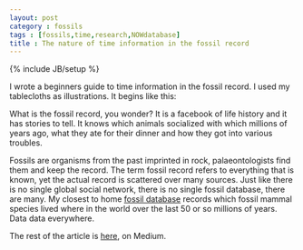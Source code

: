 ```yaml
---
layout: post
category : fossils
tags : [fossils,time,research,NOWdatabase]
title : The nature of time information in the fossil record
---
```

{% include JB/setup %}

I wrote a beginners guide to time information in the fossil record. I used my tablecloths as illustrations. It begins like this:

What is the fossil record, you wonder? It is a facebook of life history and it has stories to tell. It knows which animals socialized with which millions of years ago, what they ate for their dinner and how they got into various troubles.

Fossils are organisms from the past imprinted in rock, palaeontologists find them and keep the record. The term fossil record refers to everything that is known, yet the actual record is scattered over many sources. Just like there is no single global social network, there is no single fossil database, there are many. My closest to home [fossil database](https://nowdatabase.org/) records which fossil mammal species lived where in the world over the last 50 or so millions of years. Data data everywhere.


The rest of the article is  [here](https://medium.com/@zliobaite/the-nature-of-time-information-in-the-fossil-record-83bb97d45372), on Medium.
